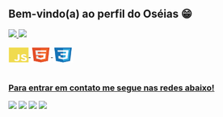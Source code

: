 ## Bem-vindo(a) ao perfil do Oséias 😁

 <div>
   <a href="https://github.com/Oseias-Hackbarth">
   <img height="180em" src="https://github-readme-stats.vercel.app/api?username=Oseias-Hackbarth&show_icons=true&theme=dark&include_all_commits=true&count_private=true"/>
   <img height="180em" src="https://github-readme-stats.vercel.app/api/top-langs/?username=Oseias-Hackbarth&layout=compact&langs_count=6&theme=dark"/>
</div>
    
<div style="display: inline_block"><br>
  <img align="center" alt="Js" height="30" width="40" src="https://raw.githubusercontent.com/devicons/devicon/master/icons/javascript/javascript-plain.svg">
  <img align="center" alt="HTML" height="30" width="40" src="https://raw.githubusercontent.com/devicons/devicon/master/icons/html5/html5-original.svg">
  <img align="center" alt="CSS" height="30" width="40" src="https://raw.githubusercontent.com/devicons/devicon/master/icons/css3/css3-original.svg">
</div>
 
<br>
 
### Para entrar em contato me segue nas redes abaixo!
 
<div> 
  <a href="https://www.instagram.com/oseiasbarth/profilecard/?igsh=em1ldnJ1NXkzcXJ1" target="_blank"><img src="https://img.shields.io/badge/-Instagram-%23E4405F?style=for-the-badge&logo=instagram&logoColor=white" target="_blank"></a>
 <a href="https://discord.gg/Jv4t4ryE" target="_blank"><img src="https://img.shields.io/badge/Discord-7289DA?style=for-the-badge&logo=discord&logoColor=white" target="_blank"></a> 
  <a href = "mailto:oseias.hackbarth@gmail.com"><img src="https://img.shields.io/badge/-Gmail-%23333?style=for-the-badge&logo=gmail&logoColor=white" target="_blank"></a>
  <a href="https://www.linkedin.com/in/oseias-barbosa-923966380?lipi=urn%3Ali%3Apage%3Ad_flagship3_profile_view_base_contact_details%3BP7RqjQcFT%2F6D5OroJp%2FCyw%3D%3D" target="_blank"><img src="https://img.shields.io/badge/-LinkedIn-%230077B5?style=for-the-badge&logo=linkedin&logoColor=white" target="_blank"></a>
</div>
